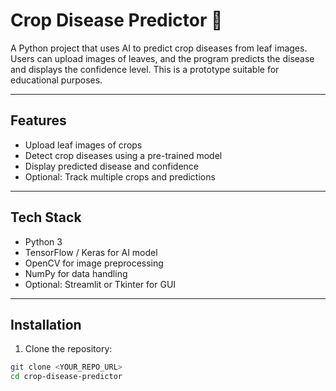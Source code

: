 # Crop Disease Predictor 🌱

A Python project that uses AI to predict crop diseases from leaf images. Users can upload images of leaves, and the program predicts the disease and displays the confidence level. This is a prototype suitable for educational purposes.

---

## Features
- Upload leaf images of crops
- Detect crop diseases using a pre-trained model
- Display predicted disease and confidence
- Optional: Track multiple crops and predictions

---

## Tech Stack
- Python 3
- TensorFlow / Keras for AI model
- OpenCV for image preprocessing
- NumPy for data handling
- Optional: Streamlit or Tkinter for GUI

---

## Installation

1. Clone the repository:

```bash
git clone <YOUR_REPO_URL>
cd crop-disease-predictor
